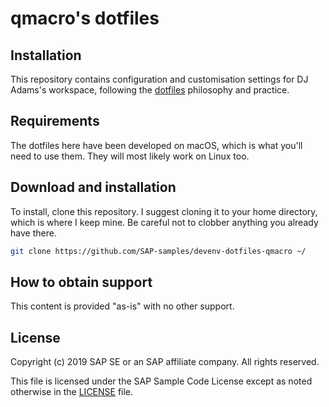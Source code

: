 # qmacro's dotfiles

## Installation

This repository contains configuration and customisation settings for DJ Adams's workspace, following the [dotfiles](https://dotfiles.github.io/) philosophy and practice.

## Requirements

The dotfiles here have been developed on macOS, which is what you'll need to use them. They will most likely work on Linux too.

## Download and installation

To install, clone this repository. I suggest cloning it to your home directory, which is where I keep mine. Be careful not to clobber anything you already have there.

```bash
git clone https://github.com/SAP-samples/devenv-dotfiles-qmacro ~/
```

## How to obtain support

This content is provided "as-is" with no other support.

## License

Copyright (c) 2019 SAP SE or an SAP affiliate company. All rights reserved.

This file is licensed under the SAP Sample Code License except as noted otherwise in the [LICENSE](LICENSE) file.

